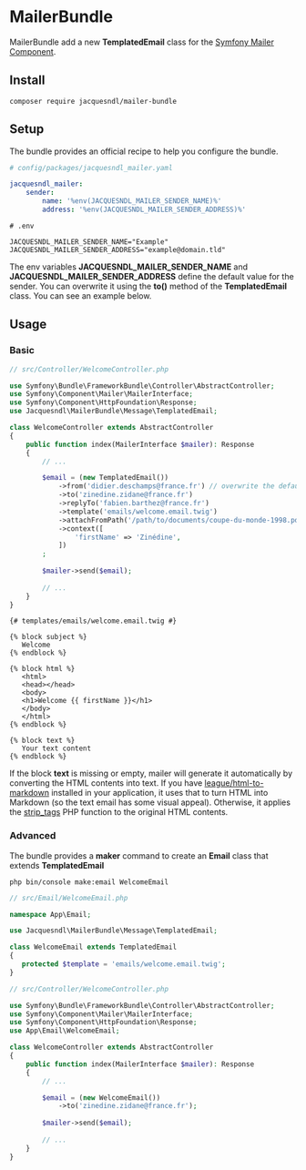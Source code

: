 # MailerBundle

MailerBundle add a new **TemplatedEmail** class for the [Symfony Mailer Component](https://symfony.com/doc/current/components/mailer.html).

## Install
 
 ```shell
composer require jacquesndl/mailer-bundle
```

## Setup
The bundle provides an official recipe to help you configure the bundle.

```yaml
# config/packages/jacquesndl_mailer.yaml

jacquesndl_mailer:
    sender:
        name: '%env(JACQUESNDL_MAILER_SENDER_NAME)%'
        address: '%env(JACQUESNDL_MAILER_SENDER_ADDRESS)%'
```

```
# .env

JACQUESNDL_MAILER_SENDER_NAME="Example"
JACQUESNDL_MAILER_SENDER_ADDRESS="example@domain.tld"
```

The env variables **JACQUESNDL_MAILER_SENDER_NAME** and **JACQUESNDL_MAILER_SENDER_ADDRESS** define the default value for the sender.
You can overwrite it using the **to()** method of the **TemplatedEmail** class. You can see an example below.


## Usage
 
### Basic
```php
// src/Controller/WelcomeController.php

use Symfony\Bundle\FrameworkBundle\Controller\AbstractController;
use Symfony\Component\Mailer\MailerInterface;
use Symfony\Component\HttpFoundation\Response;
use Jacquesndl\MailerBundle\Message\TemplatedEmail;

class WelcomeController extends AbstractController
{
    public function index(MailerInterface $mailer): Response
    {
        // ...

        $email = (new TemplatedEmail())
            ->from('didier.deschamps@france.fr') // overwrite the default sender value
            ->to('zinedine.zidane@france.fr')
            ->replyTo('fabien.barthez@france.fr')
            ->template('emails/welcome.email.twig')
            ->attachFromPath('/path/to/documents/coupe-du-monde-1998.pdf')
            ->context([
                'firstName' => 'Zinédine',
            ])
        ;
        
        $mailer->send($email);
        
        // ...
    }
}
```

 ```twig
{# templates/emails/welcome.email.twig #}

{% block subject %}
    Welcome
{% endblock %}

{% block html %}
    <html>
    <head></head>
    <body>
    <h1>Welcome {{ firstName }}</h1>
    </body>
    </html>
{% endblock %}

{% block text %}
    Your text content
{% endblock %}
```

If the block **text** is missing or empty, mailer will generate it automatically by converting the HTML contents into text. 
If you have [league/html-to-markdown](https://github.com/thephpleague/html-to-markdown) installed in your application, it uses that to turn HTML into Markdown (so the text email has some visual appeal). 
Otherwise, it applies the [strip_tags](https://secure.php.net/manual/en/function.strip-tags.php) PHP function to the original HTML contents.

### Advanced
 
The bundle provides a **maker** command to create an **Email** class that extends **TemplatedEmail**

 ```shell
php bin/console make:email WelcomeEmail
```

 ```php
// src/Email/WelcomeEmail.php

namespace App\Email;

use Jacquesndl\MailerBundle\Message\TemplatedEmail;

class WelcomeEmail extends TemplatedEmail
{
    protected $template = 'emails/welcome.email.twig';
}
```

```php
// src/Controller/WelcomeController.php

use Symfony\Bundle\FrameworkBundle\Controller\AbstractController;
use Symfony\Component\Mailer\MailerInterface;
use Symfony\Component\HttpFoundation\Response;
use App\Email\WelcomeEmail;

class WelcomeController extends AbstractController
{
    public function index(MailerInterface $mailer): Response
    {
        // ...

        $email = (new WelcomeEmail())
            ->to('zinedine.zidane@france.fr');
        
        $mailer->send($email);
        
        // ...
    }
}
```
